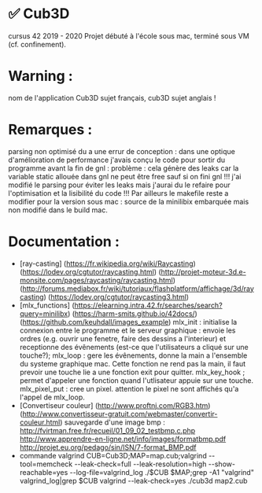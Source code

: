 # ✅ Cub3D
cursus 42 2019 - 2020
Projet débuté à l'école sous mac, terminé sous VM (cf. confinement).
# Warning : 
nom de l'application Cub3D sujet français, cub3D sujet anglais !
# Remarques :
parsing non optimisé du a une errur de conception : dans une optique d'amélioration de performance j'avais conçu le code pour sortir du programme avant la fin de gnl : problème : cela génère des leaks car la variable static allouée dans gnl ne peut être free sauf si on fini gnl !!! j'ai modifié le parsing pour éviter les leaks mais j'aurai du le refaire pour l'optimisation et la lisibilité du code !!!
Par ailleurs le makefile reste a modifier pour la version sous mac : source de la minilibix embarquée mais non modifié dans le build mac.
# Documentation :
  - [ray-casting] (https://fr.wikipedia.org/wiki/Raycasting) (https://lodev.org/cgtutor/raycasting.html) (http://projet-moteur-3d.e-monsite.com/pages/raycasting/raycasting.html) (http://forums.mediabox.fr/wiki/tutoriaux/flashplatform/affichage/3d/raycasting) (https://lodev.org/cgtutor/raycasting3.html)
- [mlx_functions] (https://elearning.intra.42.fr/searches/search?query=minilibx) (https://harm-smits.github.io/42docs/) (https://github.com/keuhdall/images_example)
mlx_init : initialise la connexion entre le programme et le serveur graphique : envoie les ordres (e.g. ouvrir une fenetre, faire des dessins a l'interieur) et receptionne des évênements (est-ce que l'utilisateurs a cliqué sur une touche?);
mlx_loop : gere les évênements, donne la main a l'ensemble du systeme graphique mac. Cette fonction ne rend pas la main, il faut prevoir une touche lie a une fonction exit pour quitter.
mlx_key_hook ; permet d'appeler une fonction quand l'utlisateur appuie sur une touche.
mlx_pixel_put : cree un pixel. attention le pixel ne sont affichés qu'a l'appel de mlx_loop.
- [Convertiseur couleur] (http://www.proftnj.com/RGB3.htm) (http://www.convertisseur-gratuit.com/webmaster/convertir-couleur.html)
sauvegarde d'une image bmp : http://fvirtman.free.fr/recueil/01_09_02_testbmp.c.php http://www.apprendre-en-ligne.net/info/images/formatbmp.pdf http://projet.eu.org/pedago/sin/ISN/7-format_BMP.pdf
- commande valgrind
CUB=Cub3D;MAP=map.cub;valgrind --tool=memcheck --leak-check=full --leak-resolution=high --show-reachable=yes --log-file=valgrind_log ./$CUB $MAP;grep -A1 "valgrind" valgrind_log|grep $CUB
valgrind --leak-check=yes ./cub3d map2.cub
